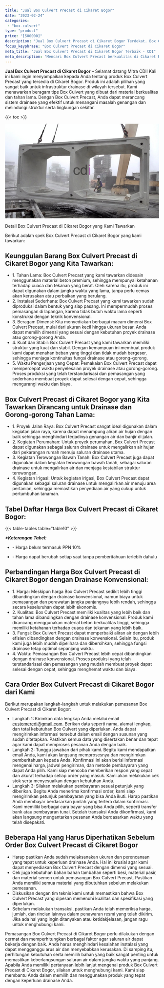 ```yaml
---
title: "Jual Box Culvert Precast di Cikaret Bogor"
date: "2023-02-24"
categories:
 - "box-culvert"
type: "product"
price: "[500000]"
description: "Jual Box Culvert Precast di Cikaret Bogor Terdekat. Box Culvert Precast unggulan untuk kebutuhan konstruksi dengan performa optimal. Hubungi kami untuk konsultasi mendalam."
focus_keyphrase: "Box Culvert Precast di Cikaret Bogor"
meta_title: "Jual Box Culvert Precast di Cikaret Bogor Terbaik - CDI"
meta_description: "Mencari Box Culvert Precast berkualitas di Cikaret Bogor? Layanan profesional kami siap membantu dengan solusi terbaik. Segera hubungi kami."
---
```


**Jual Box Culvert Precast di Cikaret Bogor** – Selamat datang Mitra CDI! Kali ini kami ingin menyampaikan kepada Anda tentang produk Box Culvert Precast yang tersedia di Cikaret Bogor. Produk ini adalah pilihan yang sangat baik untuk infrastruktur drainase di wilayah tersebut. Kami menawarkan beragam tipe Box Culvert yang dibuat dari material berkualitas dan tahan lama. Dengan Box Culvert Precast, Anda dapat merancang sistem drainase yang efektif untuk menangani masalah genangan dan melindungi struktur serta lingkungan sekitar.

{{< toc >}}

![Jual Box Culvert Precast di Cikaret Bogor](/images/box-culvert/box-culvert-13.jpg)

Detail Box Culvert Precast di Cikaret Bogor yang Kami Tawarkan

Berikut adalah spek Box Culvert Precast di Cikaret Bogor yang kami tawarkan: 

## Keunggulan Barang Box Culvert Precast di Cikaret Bogor yang Kita Tawarkan:

*   1\. Tahan Lama: Box Culvert Precast yang kami tawarkan didesain menggunakan material beton premium, sehingga mempunyai ketahanan terhadap cuaca dan tekanan yang berat. Oleh karena itu, produk ini dapat digunakan dalam jangka waktu yang lama, tanpa perlu cemas akan kerusakan atau perbaikan yang berulang.
*   2\. Instalasi Sederhana: Box Culvert Precast yang kami tawarkan sudah diproduksi dalam bentuk yang siap pasang. Ini mempermudah proses pemasangan di lapangan, karena tidak butuh waktu lama seperti konstruksi dengan teknik konvensional.
*   3\. Beragam Dimensi: Kita menyediakan berbagai macam dimensi Box Culvert Precast, mulai dari ukuran kecil hingga ukuran besar. Anda dapat memilih dimensi yang sesuai dengan kebutuhan proyek drainase atau gorong-gorong Anda.
*   4\. Kuat dan Stabil: Box Culvert Precast yang kami tawarkan memiliki struktur yang kuat dan stabil. Dengan kemampuan ini membuat produk kami dapat menahan beban yang tinggi dan tidak mudah bergeser, sehingga menjaga kontinuitas fungsi drainase atau gorong-gorong.
*   5\. Waktu Pengerjaan yang Cepat: Pemakaian Box Culvert Precast dapat mempercepat waktu penyelesaian proyek drainase atau gorong-gorong. Proses produksi yang telah terstandarisasi dan pemasangan yang sederhana membuat proyek dapat selesai dengan cepat, sehingga mengurangi waktu dan biaya.

## Box Culvert Precast di Cikaret Bogor yang Kita Tawarkan Dirancang untuk Drainase dan Gorong-gorong Tahan Lama:

*   1\. Proyek Jalan Raya: Box Culvert Precast sangat ideal digunakan dalam kegiatan jalan raya, karena dapat menampung aliran air hujan dengan baik sehingga menghindari terjadinya genangan air dan banjir di jalan.
*   2\. Kegiatan Perumahan: Untuk proyek perumahan, Box Culvert Precast dapat digunakan sebagai saluran drainase untuk mengalirkan air hujan dari pekarangan rumah menuju saluran drainase utama.
*   3\. Kegiatan Terowongan Bawah Tanah: Box Culvert Precast juga dapat digunakan dalam kegiatan terowongan bawah tanah, sebagai saluran drainase untuk mengalirkan air dan menjaga kestabilan struktur terowongan.
*   4\. Kegiatan Irigasi: Untuk kegiatan irigasi, Box Culvert Precast dapat digunakan sebagai saluran drainase untuk mengalirkan air menuju area pertanian, sehingga memastikan penyediaan air yang cukup untuk pertumbuhan tanaman.

## Tabel Daftar Harga Box Culvert Precast di Cikaret Bogor:

{{< table-tables table="table10" >}}

**_\*Keterangan Tabel:_**

*   \- Harga belum termasuk PPN 10%

*   \- Harga dapat berubah setiap saat tanpa pemberitahuan terlebih dahulu

## Perbandingan Harga Box Culvert Precast di Cikaret Bogor dengan Drainase Konvensional:

*   1\. Harga: Meskipun harga Box Culvert Precast sedikit lebih tinggi dibandingkan dengan drainase konvensional, namun biaya untuk pemasangan dan perawatan jangka panjangnya lebih rendah, sehingga secara keseluruhan dapat lebih ekonomis.
*   2\. Kualitas: Box Culvert Precast memiliki kualitas yang lebih baik dan tahan lama dibandingkan dengan drainase konvensional. Produk kami dirancang menggunakan material beton berkualitas tinggi, sehingga memiliki ketahanan terhadap cuaca dan tekanan yang lebih baik.
*   3\. Fungsi: Box Culvert Precast dapat memperbaiki aliran air dengan lebih efisien dibandingkan dengan drainase konvensional. Selain itu, produk kami juga lebih mudah dipelihara dan dibersihkan, sehingga fungsi drainase tetap optimal sepanjang waktu.
*   4\. Waktu: Pemasangan Box Culvert Precast lebih cepat dibandingkan dengan drainase konvensional. Proses produksi yang telah terstandarisasi dan pemasangan yang mudah membuat proyek dapat selesai dengan cepat, sehingga menghemat waktu dan biaya.

## Cara Order Box Culvert Precast di Cikaret Bogor dari Kami

Berikut merupakan langkah-langkah untuk melakukan pemesanan Box Culvert Precast di Cikaret Bogor:

*   Langkah 1: Kirimkan data lengkap Anda melalui email customercdi@gmail.com. Berikan data seperti nama, alamat lengkap, dan total kebutuhan Box Culvert yang diperlukan.
Anda dapat mengirimkan informasi tersebut dalam email dengan susunan yang sudah ditetapkan. Pastikan semua data yang disertakan benar dan tepat agar kami dapat memproses pesanan Anda dengan baik.
*   Langkah 2: Tunggu jawaban dari pihak kami. Begitu kami mendapatkan email Anda, kami akan langsung memprosesnya dan mengirimkan pemberitahuan kepada Anda. Konfirmasi ini akan berisi informasi mengenai harga, jadwal pengiriman, dan metode pembayaran yang dapat Anda pilih.
Kami siap mencoba memberikan respon yang cepat dan akurat terhadap setiap order yang masuk. Kami akan melakukan cek stok serta menyesuaikan dengan kebutuhan Anda.
*   Langkah 3: Silakan melakukan pembayaran sesuai petunjuk yang diberikan. Begitu Anda menerima konfirmasi order, kami siap mengirimkan petunjuk pembayaran yang bisa Anda ikuti. Harap pastikan Anda membayar berdasarkan jumlah yang tertera dalam konfirmasi.
Kami memiliki berbagai cara bayar yang bisa Anda pilih, seperti transfer bank atau pembayaran tunai. Setelah transaksi Anda dikonfirmasi, kami akan langsung mengantarkan pesanan Anda berdasarkan waktu yang telah disepakati.

## Beberapa Hal yang Harus Diperhatikan Sebelum Order Box Culvert Precast di Cikaret Bogor

*   Harap pastikan Anda sudah melaksanakan ukuran dan perencanaan yang tepat untuk keperluan drainase Anda. Hal ini krusial agar kami dapat menyediakan Box Culvert Precast dengan dimensi yang sesuai.
*   Cek juga kebutuhan bahan bahan tambahan seperti besi, material pasir, dan material semen untuk pemasangan Box Culvert Precast. Pastikan Anda memiliki semua material yang dibutuhkan sebelum melakukan pemesanan.
*   Diskusikan dengan tim teknis kami untuk memastikan bahwa Box Culvert Precast yang dipesan memenuhi kualitas dan spesifikasi yang diperlukan.
*   Sebelum melakukan transaksi, pastikan Anda telah memeriksa harga, jumlah, dan rincian lainnya dalam penawaran resmi yang telah dikirim. Jika ada hal yang ingin ditanyakan atau ketidakjelasan, jangan ragu untuk menghubungi kami.

Pemasangan Box Culvert Precast di Cikaret Bogor perlu dilakukan dengan cermat dan memperhitungkan berbagai faktor agar saluran air dapat bekerja dengan baik. Anda harus menghindari kesalahan instalasi yang dapat mengganggu arus air dan menyebabkan kerusakan. Di samping itu, perhitungan kebutuhan serta memilih bahan yang baik sangat penting untuk memastikan keberlangsungan saluran air dalam jangka waktu yang panjang. Apabila Anda memiliki pertanyaan lebih lanjut mengenai produk Box Culvert Precast di Cikaret Bogor, silakan untuk menghubungi kami. Kami siap membantu Anda dalam memilih dan menggunakan produk yang tepat dengan keperluan drainase Anda.